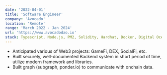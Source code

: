 ```yaml
---
date: '2022-04-01'
title: 'Software Engineer'
company: 'Avocado'
location: 'Remote'
range: 'March 2022 - Jan 2024'
url: 'https://www.avocadodao.io'
stack: Typescript, Node.js, PM2, Solidity, Hardhat, Docker, Digital Ocean, AWS
---
```


- Anticipated various of Web3 projects: GameFi, DEX, SocialFi, etc.
- Built securely, well-documented Backend system in short period of time, utilize modern framework and libraries.
- Built graph (subgraph, ponder.io) to communicate with onchain data.

